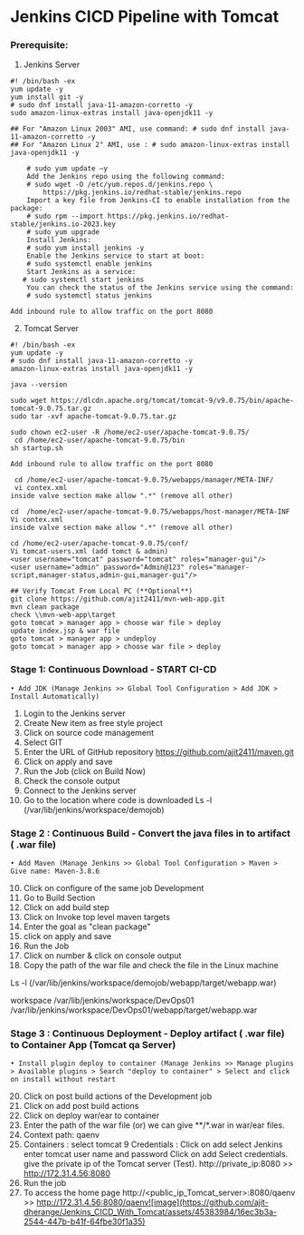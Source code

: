 # Jenkins CICD Pipeline with Tomcat

### Prerequisite:

1) Jenkins Server
```
#! /bin/bash -ex
yum update -y
yum install git -y
# sudo dnf install java-11-amazon-corretto -y
sudo amazon-linux-extras install java-openjdk11 -y

## For "Amazon Linux 2003" AMI, use command: # sudo dnf install java-11-amazon-corretto -y
## For "Amazon Linux 2" AMI, use : # sudo amazon-linux-extras install java-openjdk11 -y

    # sudo yum update –y
    Add the Jenkins repo using the following command:
    # sudo wget -O /etc/yum.repos.d/jenkins.repo \
        https://pkg.jenkins.io/redhat-stable/jenkins.repo
    Import a key file from Jenkins-CI to enable installation from the package:
    # sudo rpm --import https://pkg.jenkins.io/redhat-stable/jenkins.io-2023.key
    # sudo yum upgrade
    Install Jenkins:
    # sudo yum install jenkins -y
    Enable the Jenkins service to start at boot:
    # sudo systemctl enable jenkins
    Start Jenkins as a service:
   # sudo systemctl start jenkins
    You can check the status of the Jenkins service using the command:
    # sudo systemctl status jenkins

Add inbound rule to allow traffic on the port 8080
```

2) Tomcat Server
```
#! /bin/bash -ex
yum update -y
# sudo dnf install java-11-amazon-corretto -y
amazon-linux-extras install java-openjdk11 -y

java --version

sudo wget https://dlcdn.apache.org/tomcat/tomcat-9/v9.0.75/bin/apache-tomcat-9.0.75.tar.gz
sudo tar -xvf apache-tomcat-9.0.75.tar.gz

sudo chown ec2-user -R /home/ec2-user/apache-tomcat-9.0.75/
 cd /home/ec2-user/apache-tomcat-9.0.75/bin
sh startup.sh

Add inbound rule to allow traffic on the port 8080

 cd /home/ec2-user/apache-tomcat-9.0.75/webapps/manager/META-INF/
 vi contex.xml
inside valve section make allow ".*" (remove all other)

cd  /home/ec2-user/apache-tomcat-9.0.75/webapps/host-manager/META-INF
Vi contex.xml
inside valve section make allow ".*" (remove all other)

cd /home/ec2-user/apache-tomcat-9.0.75/conf/
Vi tomcat-users.xml (add tomct & admin)
<user username="tomcat" password="tomcat" roles="manager-gui"/>
<user username="admin" password="Admin@123" roles="manager-script,manager-status,admin-gui,manager-gui"/>

## Verify Tomcat From Local PC (**Optional**)
git clone https://github.com/ajit2411/mvn-web-app.git
mvn clean package
check \\mvn-web-app\target
goto tomcat > manager app > choose war file > deploy 
update index.jsp & war file
goto tomcat > manager app > undeploy
goto tomcat > manager app > choose war file > deploy 
```

### Stage 1: Continuous Download - START CI-CD

	• Add JDK (Manage Jenkins >> Global Tool Configuration > Add JDK > Install Automatically)
  
1) Login to the Jenkins server
2) Create New item as free style project
4) Click on source code management
5) Select GIT
7) Enter the URL of GitHub repository https://github.com/ajit2411/maven.git
6) Click on apply and save
7) Run the Job (click on Build Now)
8) Check the console output 
8) Connect to the Jenkins server
9) Go to the location where code is downloaded
Ls -l <path> (/var/lib/jenkins/workspace/demojob)

### Stage 2 : Continuous Build - Convert the java files in to artifact ( .war file)
  
	• Add Maven (Manage Jenkins >> Global Tool Configuration > Maven > Give name: Maven-3.8.6
  
10) Click on configure of the same job Development 
11) Go to Build Section
12) Click on add build step
13) Click on Invoke top level maven targets
14) Enter the goal as  "clean package"
15) click on apply and save
16) Run the Job
17) Click on number & click on console output
18) Copy the path of the war file and check the file in the Linux machine

Ls -l <path> (/var/lib/jenkins/workspace/demojob/webapp/target/webapp.war)

workspace /var/lib/jenkins/workspace/DevOps01
/var/lib/jenkins/workspace/DevOps01/webapp/target/webapp.war

### Stage 3 : Continuous Deployment - Deploy artifact ( .war file) to Container App (Tomcat qa Server)  
	• Install plugin deploy to container (Manage Jenkins >> Manage plugins > Available plugins > Search "deploy to container" > Select and click on install without restart
  
20) Click on post build actions of the Development job
21) Click on add post build actions
22) Click on deploy war/ear to container
23) Enter the path of the war file (or)
 we can give **/*.war in war/ear files.
24) Context path: qaenv
25) Containers : select tomcat 9
Credentials : Click on add
select Jenkins
enter tomcat user name and password
Click on add
Select credentials.
give the private ip of the Tomcat server (Test).
http://private_ip:8080 >> http://172.31.4.56:8080
27) Run the job
28) To access the home page
http://<public_ip_Tomcat_server>:8080/qaenv  >>  http://172.31.4.56:8080/qaenv![image](https://github.com/ajit-dherange/Jenkins_CICD_With_Tomcat/assets/45383984/16ec3b3a-2544-447b-b41f-64fbe30f1a35)

  

